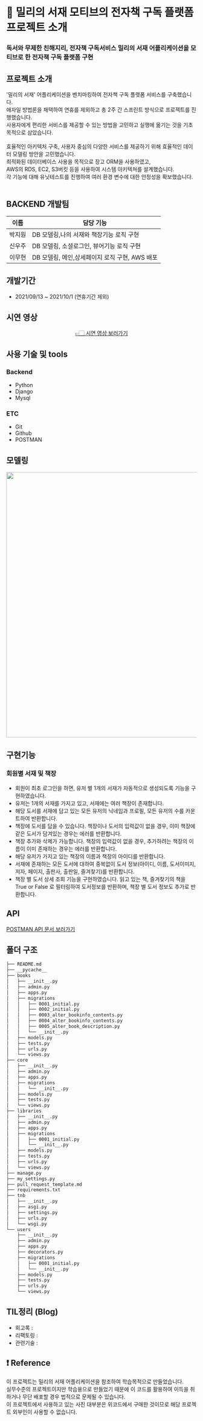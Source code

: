 # 📒 밀리의 서재 모티브의 전자책 구독 플랫폼 프로젝트 소개

### 독서와 무제한 친해지리, 전자책 구독서비스 밀리의 서재 어플리케이션을 모티브로 한 전자책 구독 플랫폼 구현

## 프로젝트 소개
'밀리의 서재' 어플리케이션을 벤치마킹하여 전자책 구독 플랫폼 서비스를 구축했습니다. <br>
애자일 방법론을 채택하여 연휴를 제외하고 총 2주 간 스프린트 방식으로 프로젝트를 진행했습니다.<br>
사용자에게 편리한 서비스를 제공할 수 있는 방법을 고민하고 실행에 옮기는 것을 기초 목적으로 삼았습니다.<br><br>
효율적인 아키텍처 구축, 사용자 중심의 다양한 서비스를 제공하기 위해 효율적인 데이터 모델링 방안을 고민했습니다.<br>
최적화된 데이터베이스 사용을 목적으로 장고 ORM을 사용하였고,<br>
AWS의 RDS, EC2, S3버킷 등을 사용하여 시스템 아키텍쳐를 설계했습니다.<br>
각 기능에 대해 유닛테스트를 진행하여 여러 환경 변수에 대한 안정성을 확보했습니다. <br><br>

## BACKEND 개발팀
|이름   |담당 기능|
|-----|------------------------------|
|박지원 |DB 모델링,나의 서재와 책장기능 로직 구현|
|신우주 |DB 모델링, 소셜로그인, 뷰어기능 로직 구현|
|이무현 |DB 모델링, 메인,상세페이지 로직 구현, AWS 배포|


## 개발기간
- 2021/09/13 ~ 2021/10/1 (연휴기간 제외)

## 시연 영상

<div id=header align="center">
  <a href="https://www.youtube.com/watch?v=WJS8kuzjzJU">👉🏻 시연 영상 보러가기</a>
</div>

## 사용 기술 및 tools
### Backend
- Python
- Django
- Mysql

### ETC
- Git
- Github
- POSTMAN

## 모델링
<p align="center"><img src="https://user-images.githubusercontent.com/80395324/144553831-a53341da-b82d-4c37-ad69-992427015db3.png" width="1000" height="700"/></p>


## 구현기능
### 회원별 서재 및 책장
- 회원이 최초 로그인을 하면, 유저 별 1개의 서재가 자동적으로 생성되도록 기능을 구현하였습니다. 
- 유저는 1개의 서재를 가지고 있고, 서재에는 여러 책장이 존재합니다.
- 해당 도서를 서재에 담고 있는 모든 유저의 닉네임과 프로필, 모든 유저의 수를 카운트하여 반환합니다.
- 책장에 도서를 담을 수 있습니다. 책장이나 도서의 입력값이 없을 경우, 이미 책장에 같은 도서가 담겨있는 경우는 에러를 반환합니다.
- 책장 추가와 삭제가 가능합니다. 책장의 입력값이 없을 경우, 추가하려는 책장의 이름이 이미 존재하는 경우는 에러를 반환합니다.
- 해당 유저가 가지고 있는 책장의 이름과 책장의 아이디를 반환합니다.
- 서재에 존재하는 모든 도서에 대하여 중복없이 도서 정보(아이디, 이름, 도서이미지, 저자, 페이지, 출판사, 출판일, 즐겨찾기)를 반환합니다.
- 책장 별 도서 상세 조회 기능을 구현하였습니다. 읽고 있는 책, 즐겨찾기의 책을 True or False 로 필터링하여 도서정보를 반환하며, 책장 별 도서 정보도 추가로 반환합니다.

## API
[POSTMAN API 문서 보러가기](https://documenter.getpostman.com/view/17234812/UVJfkbQ2)


## 폴더 구조
```bash
├── README.md
├── __pycache__
├── books
│   ├── __init__.py
│   ├── admin.py
│   ├── apps.py
│   ├── migrations
│   │   ├── 0001_initial.py
│   │   ├── 0002_initial.py
│   │   ├── 0003_alter_bookinfo_contents.py
│   │   ├── 0004_alter_bookinfo_contents.py
│   │   ├── 0005_alter_book_description.py
│   │   └── __init__.py
│   ├── models.py
│   ├── tests.py
│   ├── urls.py
│   └── views.py
├── core
│   ├── __init__.py
│   ├── admin.py
│   ├── apps.py
│   ├── migrations
│   │   └── __init__.py
│   ├── models.py
│   ├── tests.py
│   └── views.py
├── libraries
│   ├── __init__.py
│   ├── admin.py
│   ├── apps.py
│   ├── migrations
│   │   ├── 0001_initial.py
│   │   └── __init__.py
│   ├── models.py
│   ├── tests.py
│   ├── urls.py
│   └── views.py
├── manage.py
├── my_settings.py
├── pull_request_template.md
├── requirements.txt
├── tnb
│   ├── __init__.py
│   ├── asgi.py
│   ├── settings.py
│   ├── urls.py
│   └── wsgi.py
└── users
    ├── __init__.py
    ├── admin.py
    ├── apps.py
    ├── decorators.py
    ├── migrations
    │   ├── 0001_initial.py
    │   └── __init__.py
    ├── models.py
    ├── tests.py
    ├── urls.py
    └── views.py
```

## TIL정리 (Blog)
- 회고록 : 
- 리팩토링 : 
- 관련기술 : 

## ❗️ Reference
이 프로젝트는 밀리의 서재 어플리케이션을 참조하여 학습목적으로 만들었습니다.<br>
실무수준의 프로젝트이지만 학습용으로 만들었기 때문에 이 코드를 활용하여 이득을 취하거나 무단 배포할 경우 법적으로 문제될 수 있습니다.<br>
이 프로젝트에서 사용하고 있는 사진 대부분은 위코드에서 구매한 것이므로 해당 프로젝트 외부인이 사용할 수 없습니다.
